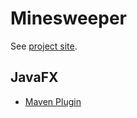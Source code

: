 # Minesweeper

See [project site](http://weltraumschaf.github.io/Minesweeper/).

## JavaFX

- [Maven Plugin](http://zenjava.com/javafx/maven/index.html)
